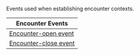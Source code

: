 Events used when establishing encounter contexts.

| **Encounter Events** |
| --- |
| [Encounter-open event](3-4-1-Encounter-open.html) |
| [Encounter-close event](3-4-2-Encounter-close.html) |
